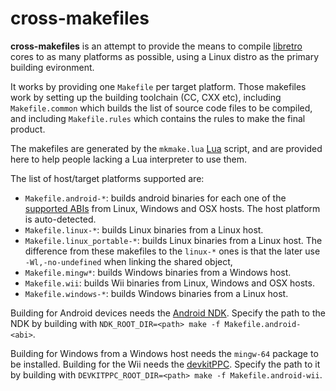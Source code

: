 # cross-makefiles

**cross-makefiles** is an attempt to provide the means to compile [libretro](http://www.libretro.com/) cores to as many platforms as possible, using a Linux distro as the primary building evironment.

It works by providing one `Makefile` per target platform. Those makefiles work by setting up the building toolchain (CC, CXX etc), including `Makefile.common` which builds the list of source code files to be compiled, and including `Makefile.rules` which contains the rules to make the final product.

The makefiles are generated by the `mkmake.lua` [Lua](http://www.lua.org/) script, and are provided here to help people lacking a Lua interpreter to use them.

The list of host/target platforms supported are:

* `Makefile.android-*`: builds android binaries for each one of the [supported ABIs](https://developer.android.com/ndk/guides/abis.html) from Linux, Windows and OSX hosts. The host platform is auto-detected.
* `Makefile.linux-*`: builds Linux binaries from a Linux host.
* `Makefile.linux_portable-*`: builds Linux binaries from a Linux host. The difference from these makefiles to the `linux-*` ones is that the later use `-Wl,-no-undefined` when linking the shared object,
* `Makefile.mingw*`: builds Windows binaries from a Windows host.
* `Makefile.wii`: builds Wii binaries from Linux, Windows and OSX hosts.
* `Makefile.windows-*`: builds Windows binaries from a Linux host.

Building for Android devices needs the [Android NDK](https://developer.android.com/tools/sdk/ndk/index.html). Specify the path to the NDK by building with `NDK_ROOT_DIR=<path> make -f Makefile.android-<abi>`.

Building for Windows from a Windows host needs the `mingw-64` package to be installed. Building for the Wii needs the [devkitPPC](http://wiibrew.org/wiki/DevkitPPC). Specify the path to it by building with `DEVKITPPC_ROOT_DIR=<path> make -f Makefile.android-wii`.

